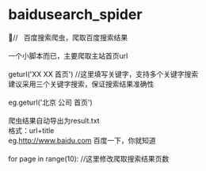 # baidusearch_spider
🐊//   百度搜索爬虫，爬取百度搜索结果<br/><br/>
一个小脚本而已，主要爬取主站首页url<br/><BR/>
geturl('XX XX 首页')  //这里填写关键字，支持多个关键字搜索<br/>
建议采用三个关键字搜索，保证搜索结果准确性<br/><BR/>
eg.geturl('北京 公司 首页')<br/><BR/>
爬虫结果自动导出为result.txt<br/>
格式：url+title<br/>
eg.http://www.baidu.com 百度一下，你就知道<br/><BR/>
for page in range(10):   //这里修改爬取搜索结果页数<br/>

